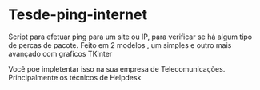 # Tesde-ping-internet
Script para efetuar ping para um site ou IP, para verificar se há algum tipo de percas de pacote.
Feito em 2 modelos , um simples e outro mais avançado com graficos TKInter

Você poe impletentar isso na sua empresa de Telecomunicações.
Principalmente os técnicos de Helpdesk

